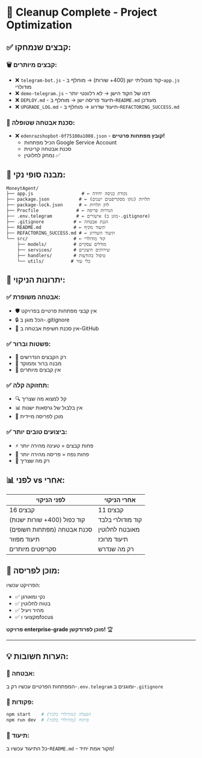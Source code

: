 # 🧹 Cleanup Complete - Project Optimization

## ✅ **קבצים שנמחקו:**

### 🗑️ **קבצים מיותרים:**
- ❌ `telegram-bot.js` - קוד מונוליתי ישן (400+ שורות) → מוחלף ב-`app.js` מודולרי
- ❌ `demo-telegram.js` - דמו של הקוד הישן → לא רלוונטי יותר 
- ❌ `DEPLOY.md` - תיעוד פריסה ישן → מוחלף ב-`README.md` מעודכן
- ❌ `UPGRADE_LOG.md` - תיעוד שדרוג → מוחלף ב-`REFACTORING_SUCCESS.md`

### 🚨 **סכנת אבטחה שטופלה:**
- ❌ `edenrazshopbot-0f75100a1008.json` - **קובץ מפתחות פרטיים!**
  - הכיל מפתחות Google Service Account
  - סכנת אבטחה קריטית
  - נמחק לחלוטין ✅

## 📂 **מבנה סופי נקי:**

```
MoneytAgent/
├── app.js                  # ← נקודת כניסה יחידה
├── package.json           # ← תלויות (נוקו מסקריפטים ישנים)
├── package-lock.json      # ← לוק תלויות
├── Procfile              # ← הגדרות פריסה
├── .env.telegram         # ← אישורים (מוגן ב-.gitignore)
├── .gitignore           # ← הגנת אבטחה
├── README.md            # ← תיעוד מקיף
├── REFACTORING_SUCCESS.md # ← תיעוד השדרוג
└── src/                 # ← קוד מודולרי
    ├── models/          # מודלים עסקיים
    ├── services/        # שירותים חיצוניים
    ├── handlers/        # טיפול בהודעות
    └── utils/          # כלי עזר
```

## 🎯 **יתרונות הניקוי:**

### ✅ **אבטחה משופרת:**
- 🛡️ אין קבצי מפתחות פרטיים בפרויקט
- 🔒 הכל מוגן ב-.gitignore
- 🚫 אין סכנת חשיפת אבטחה ב-GitHub

### ✅ **פשטות וברור:**
- 📝 רק הקבצים הנדרשים
- 🎯 מבנה ברור וממוקד
- 🧹 אין קבצים מיותרים

### ✅ **תחזוקה קלה:**
- 🔍 קל למצוא מה שצריך
- 📊 אין בלבול של גרסאות ישנות
- 🚀 מוכן לפריסה מיידית

### ✅ **ביצועים טובים יותר:**
- ⚡ פחות קבצים = טעינה מהירה יותר
- 💾 פחות נפח = פריסה מהירה יותר
- 🎯 רק מה שצריך

## 📊 **לפני vs אחרי:**

| **לפני הניקוי** | **אחרי הניקוי** |
|-----------------|------------------|
| 16 קבצים | 11 קבצים |
| קוד כפול (400+ שורות ישנות) | קוד מודולרי בלבד |
| סכנת אבטחה (מפתחות חשופים) | מאובטח לחלוטין |
| תיעוד מפוזר | תיעוד מרוכז |
| סקריפטים מיותרים | רק מה שנדרש |

## 🚀 **מוכן לפריסה:**

הפרויקט עכשיו:
- ✅ נקי ומאורגן
- ✅ בטוח לחלוטין  
- ✅ מהיר ויעיל
- ✅ מקצועי וfocus

**פרויקט enterprise-grade מוכן לפרודקשן!** 🏆

---

## 💡 **הערות חשובות:**

### 🔐 **אבטחה:**
המפתחות הפרטיים עכשיו רק ב-`.env.telegram` ומוגנים ב-`.gitignore`

### 🎯 **פקודות:**
```bash
npm start    # הפעלה (מודולרי בלבד)
npm run dev  # פיתוח (מודולרי בלבד)
```

### 📝 **תיעוד:**
כל התיעוד עכשיו ב-`README.md` - מקור אמת יחיד!
